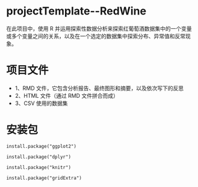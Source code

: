 # projectTemplate--RedWine

在此项目中，使用 R 并运用探索性数据分析来探索红葡萄酒数据集中的一个变量或多个变量之间的关系，以及在一个选定的数据集中探索分布、异常值和反常现象。

# 项目文件
* 1、RMD 文件，它包含分析报告、最终图形和摘要，以及依次写下的反思
* 2、HTML 文件（通过 RMD 文件拼合而成）
* 3、CSV 使用的数据集

# 安装包

<pre><code>install.package("ggplot2")
</code></pre>
<pre><code>install.package("dplyr")
</code></pre>
<pre><code>install.package("knitr")
</code></pre>
<pre><code>install.package("gridExtra")
</code></pre>
